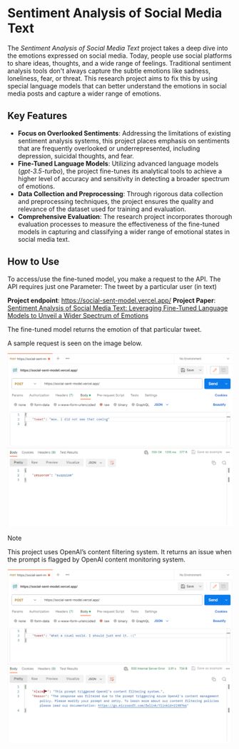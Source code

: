 # Sentiment Analysis of Social Media Text
The *Sentiment Analysis of Social Media Text* project takes a deep dive into the emotions expressed on social media. Today, people use social platforms to share ideas, thoughts, and a wide range of feelings. Traditional sentiment analysis tools don't always capture the subtle emotions like sadness, loneliness, fear, or threat. This research project aims to fix this by using special language models that can better understand the emotions in social media posts and capture a wider range of emotions.

## Key Features
- **Focus on Overlooked Sentiments**: Addressing the limitations of existing sentiment analysis systems, this project places emphasis on sentiments that are frequently overlooked or underrepresented, including depression, suicidal thoughts, and fear.
- **Fine-Tuned Language Models**: Utilizing advanced language models (*gpt-3.5-turbo*), the project fine-tunes its analytical tools to achieve a higher level of accuracy and sensitivity in detecting a broader spectrum of emotions.
- **Data Collection and Preprocessing**: Through rigorous data collection and preprocessing techniques, the project ensures the quality and relevance of the dataset used for training and evaluation.
- **Comprehensive Evaluation**: The research project incorporates thorough evaluation processes to measure the effectiveness of the fine-tuned models in capturing and classifying a wider range of emotional states in social media text.

## How to Use
To access/use the  fine-tuned model, you make a request to the API.
The API requires just one Parameter:
The tweet by a particular user (in text)

**Project endpoint**: https://social-sent-model.vercel.app/
**Project Paper**: [Sentiment Analysis of Social Media Text: Leveraging Fine-Tuned Language Models to Unveil a Wider Spectrum of Emotions](https://www.academia.edu/117193772/Sentiment_Analysis_of_Social_Media_Text_Leveraging_Fine_Tuned_Language_Models_to_Unveil_a_Wider_Spectrum_of_Emotions)

The fine-tuned model returns the emotion of that particular tweet.


A sample request is seen on the image below.

![Screenshot of a request made.](https://github.com/EddyEjembi/Social-Sent-Model/blob/master/post_I.png)

> [!NOTE]
> This project uses OpenAI’s content filtering system. It returns an issue when the prompt is flagged by OpenAI content monitoring system.
> 
![Screenshot of a request made.](https://github.com/EddyEjembi/Social-Sent-Model/blob/master/post_II.png)
